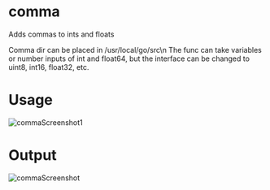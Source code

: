 # comma
Adds commas to ints and floats

Comma dir can be placed in /usr/local/go/src\n
The func can take variables or number inputs of int and float64, but the interface can be changed to uint8, int16, float32, etc.


# Usage
![commaScreenshot1](https://github.com/user-attachments/assets/acee18e4-758d-4f2c-82a6-66a794bb6ea6)



# Output
![commaScreenshot](https://github.com/user-attachments/assets/98e5901d-cb42-40b3-833e-ee1d76d312cf)
